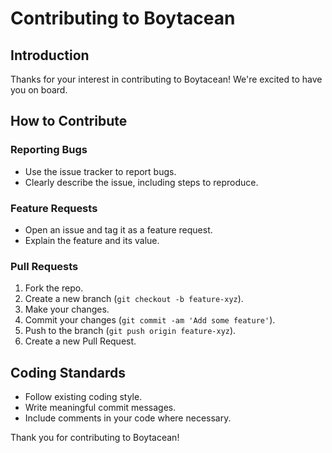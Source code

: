 # Contributing to Boytacean

## Introduction

Thanks for your interest in contributing to Boytacean! We're excited to have you on board.

## How to Contribute

### Reporting Bugs

* Use the issue tracker to report bugs.
* Clearly describe the issue, including steps to reproduce.

### Feature Requests

* Open an issue and tag it as a feature request.
* Explain the feature and its value.

### Pull Requests

1. Fork the repo.
2. Create a new branch (`git checkout -b feature-xyz`).
3. Make your changes.
4. Commit your changes (`git commit -am 'Add some feature'`).
5. Push to the branch (`git push origin feature-xyz`).
6. Create a new Pull Request.

## Coding Standards

* Follow existing coding style.
* Write meaningful commit messages.
* Include comments in your code where necessary.

Thank you for contributing to Boytacean!
